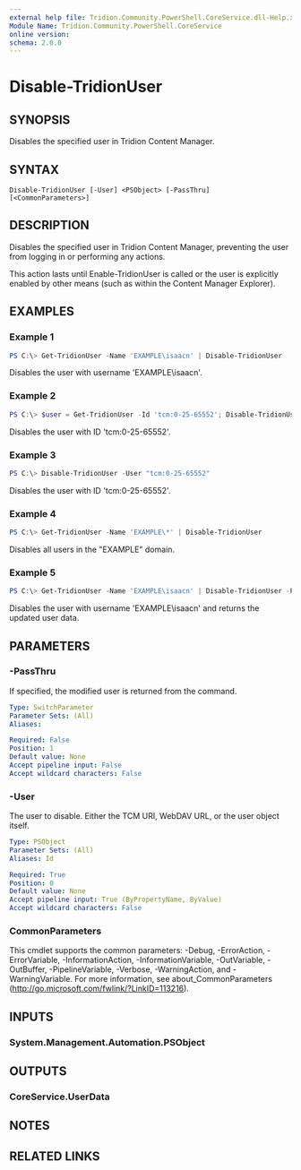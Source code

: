 ```yaml
---
external help file: Tridion.Community.PowerShell.CoreService.dll-Help.xml
Module Name: Tridion.Community.PowerShell.CoreService
online version:
schema: 2.0.0
---
```


# Disable-TridionUser

## SYNOPSIS
Disables the specified user in Tridion Content Manager.

## SYNTAX

```
Disable-TridionUser [-User] <PSObject> [-PassThru] [<CommonParameters>]
```

## DESCRIPTION
Disables the specified user in Tridion Content Manager, preventing the user from logging in or performing any actions.

This action lasts until Enable-TridionUser is called or the user is explicitly enabled by other means (such as within the Content Manager Explorer).


## EXAMPLES

### Example 1
```powershell
PS C:\> Get-TridionUser -Name 'EXAMPLE\isaacn' | Disable-TridionUser
```

Disables the user with username 'EXAMPLE\isaacn'.

### Example 2
```powershell
PS C:\> $user = Get-TridionUser -Id 'tcm:0-25-65552'; Disable-TridionUser -User $user
```

Disables the user with ID 'tcm:0-25-65552'.

### Example 3
```powershell
PS C:\> Disable-TridionUser -User "tcm:0-25-65552"
```

Disables the user with ID 'tcm:0-25-65552'.

### Example 4
```powershell
PS C:\> Get-TridionUser -Name 'EXAMPLE\*' | Disable-TridionUser
```

Disables all users in the "EXAMPLE" domain.

### Example 5
```powershell
PS C:\> Get-TridionUser -Name 'EXAMPLE\isaacn' | Disable-TridionUser -PassThru
```

Disables the user with username 'EXAMPLE\isaacn' and returns the updated user data.

## PARAMETERS

### -PassThru
If specified, the modified user is returned from the command.

```yaml
Type: SwitchParameter
Parameter Sets: (All)
Aliases:

Required: False
Position: 1
Default value: None
Accept pipeline input: False
Accept wildcard characters: False
```

### -User
The user to disable.
Either the TCM URI, WebDAV URL, or the user object itself.

```yaml
Type: PSObject
Parameter Sets: (All)
Aliases: Id

Required: True
Position: 0
Default value: None
Accept pipeline input: True (ByPropertyName, ByValue)
Accept wildcard characters: False
```

### CommonParameters
This cmdlet supports the common parameters: -Debug, -ErrorAction, -ErrorVariable, -InformationAction, -InformationVariable, -OutVariable, -OutBuffer, -PipelineVariable, -Verbose, -WarningAction, and -WarningVariable.
For more information, see about_CommonParameters (http://go.microsoft.com/fwlink/?LinkID=113216).

## INPUTS

### System.Management.Automation.PSObject


## OUTPUTS

### CoreService.UserData


## NOTES

## RELATED LINKS
